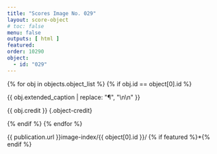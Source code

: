 ```yaml
---
title: "Scores Image No. 029"
layout: score-object
# toc: false
menu: false
outputs: [ html ]
featured: 
order: 10290
object:
  - id: "029"
---
```


{% for obj in objects.object_list %}
{% if obj.id == object[0].id %}

{{ obj.extended_caption | replace: "¶", "\n\n" }}

{{ obj.credit }} {.object-credit}

{% endif %}
{% endfor %}

<div class="object-credit object-url is-print-only">

{{ publication.url }}image-index/{{ object[0].id }}/ {% if featured %}*{% endif %}

</div>
